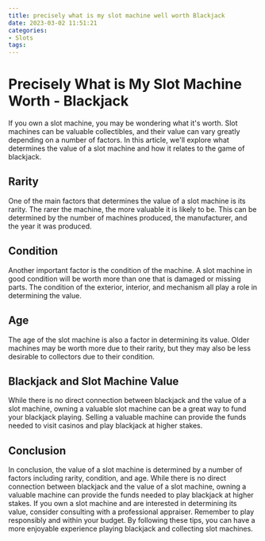 ```yaml
---
title: precisely what is my slot machine well worth Blackjack
date: 2023-03-02 11:51:21
categories:
- Slots
tags:
---
```

# Precisely What is My Slot Machine Worth - Blackjack

If you own a slot machine, you may be wondering what it's worth. Slot machines can be valuable collectibles, and their value can vary greatly depending on a number of factors. In this article, we'll explore what determines the value of a slot machine and how it relates to the game of blackjack.

## Rarity

One of the main factors that determines the value of a slot machine is its rarity. The rarer the machine, the more valuable it is likely to be. This can be determined by the number of machines produced, the manufacturer, and the year it was produced.

## Condition

Another important factor is the condition of the machine. A slot machine in good condition will be worth more than one that is damaged or missing parts. The condition of the exterior, interior, and mechanism all play a role in determining the value.

## Age

The age of the slot machine is also a factor in determining its value. Older machines may be worth more due to their rarity, but they may also be less desirable to collectors due to their condition.

## Blackjack and Slot Machine Value

While there is no direct connection between blackjack and the value of a slot machine, owning a valuable slot machine can be a great way to fund your blackjack playing. Selling a valuable machine can provide the funds needed to visit casinos and play blackjack at higher stakes.

## Conclusion

In conclusion, the value of a slot machine is determined by a number of factors including rarity, condition, and age. While there is no direct connection between blackjack and the value of a slot machine, owning a valuable machine can provide the funds needed to play blackjack at higher stakes. If you own a slot machine and are interested in determining its value, consider consulting with a professional appraiser. Remember to play responsibly and within your budget. By following these tips, you can have a more enjoyable experience playing blackjack and collecting slot machines.